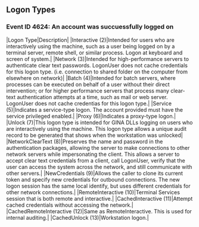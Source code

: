 ## Logon Types

### Event ID 4624: An account was succuessfully logged on

|Logon Type|Description|
|Interactive (2)|Intended for users who are interactively using the machine, such as a user being logged on by a terminal server, remote shell, or similar process. Logon at keyboard and screen of system.|
|Network (3)|Intended for high-performance servers to authenticate clear text passwords. LogonUser does not cache credentials for this logon type. (i.e. connection to shared folder on the computer from elsewhere on network)|
|Batch (4)|Intended for batch servers, where processes can be executed on behalf of a user without their direct intervention; or for higher performance servers that process many clear-text authentication attempts at a time, such as mail or web server. LogonUser does not cache credentias for this logon type.|
|Service (5)|Indicates a service-type logon. The account provided must have the service privileged enabled.|
|Proxy (6)|Indicates a proxy-type logon.|
|Unlock (7)|This logon type is intended for GINA DLLs logging on users who are interactively using the machine. This logon type allows a unique audit record to be generated that shows when the workstation was unlocked|
|NetworkClearText (8)|Preserves the name and password in the authentication packages, allowing the server to make connections to other network servers while impersonating the client. This allows a server to accept clear text credentials from a client, call LogonUser, verify that the user can access the system across the network, and still communicate with other servers.|
|NewCredentials (9)|Allows the caller to clone its current token and specify new credentials for outbound connections. The new logon session has the same local identify, but uses different credentials for other network connections.|
|RemoteInteractive (10)|Terminal Services session that is both remote and interactive.|
|CachedInteractive (11)|Attempt cached credentials without accessing the network.|
|CachedRemoteInteractive (12)|Same as RemoteInteractive. This is used for internal auditing.|
|CachedUnlock (13)|Workstation logon.|
